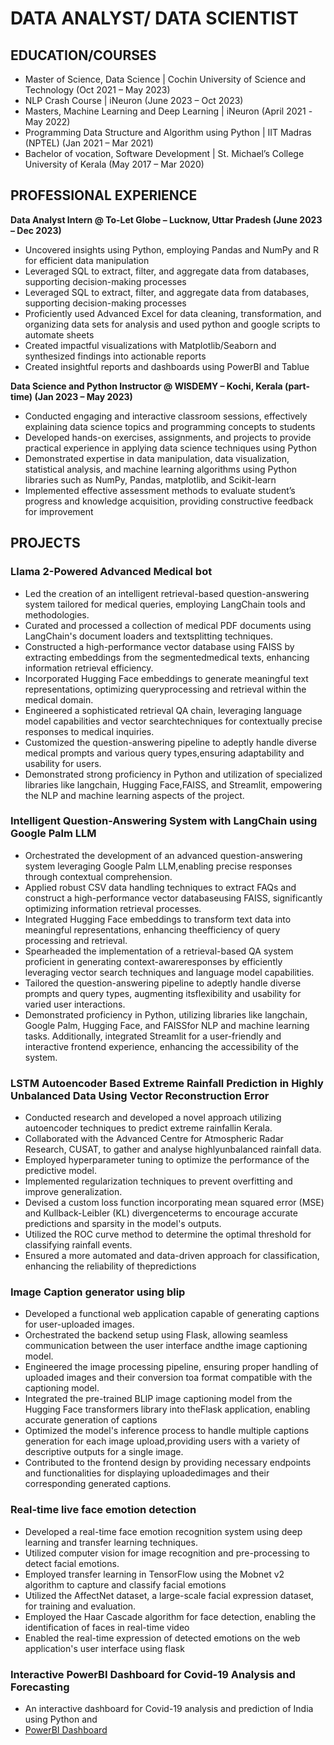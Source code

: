 # **DATA ANALYST/ DATA SCIENTIST**


## **EDUCATION/COURSES**
- Master of Science, Data Science | Cochin University of Science and Technology (Oct 2021 – May 2023) 
- NLP Crash Course | iNeuron (June 2023 – Oct 2023)
- Masters, Machine Learning and Deep Learning | iNeuron (April 2021 -May 2022)
- Programming Data Structure and Algorithm using Python | IIT Madras (NPTEL) (Jan 2021 – Mar 2021)
- Bachelor of vocation, Software Development | St. Michael’s College University of Kerala (May 2017 – Mar 2020)
                                                                                              

## **PROFESSIONAL EXPERIENCE** 
**Data Analyst Intern @ To-Let Globe – Lucknow, Uttar Pradesh (June 2023 – Dec 2023)**                                                                                                                     
- Uncovered insights using Python, employing Pandas and NumPy and R for efficient data manipulation
- Leveraged SQL to extract, filter, and aggregate data from databases, supporting decision-making processes
- Leveraged SQL to extract, filter, and aggregate data from databases, supporting decision-making processes
- Proficiently used Advanced Excel for data cleaning, transformation, and organizing data sets for analysis and used python and google scripts to automate sheets
- Created impactful visualizations with Matplotlib/Seaborn and synthesized findings into actionable reports
- Created insightful reports and dashboards using PowerBI and Tablue

**Data Science and Python Instructor @ WISDEMY – Kochi, Kerala (part-time) (Jan 2023 – May 2023)**                                                                                                                           
- Conducted engaging and interactive classroom sessions, effectively explaining data science topics and programming concepts to students
- Developed hands-on exercises, assignments, and projects to provide practical experience in applying data science techniques using Python
- Demonstrated expertise in data manipulation, data visualization, statistical analysis, and machine learning algorithms using Python libraries such as NumPy, Pandas, matplotlib, and Scikit-learn
- Implemented effective assessment methods to evaluate student’s progress and knowledge acquisition, providing constructive feedback for improvement

## **PROJECTS**



### **Llama 2-Powered Advanced Medical bot**
- Led the creation of an intelligent retrieval-based question-answering system tailored for medical queries, employing LangChain tools and methodologies.
- Curated and processed a collection of medical PDF documents using LangChain's document loaders and textsplitting techniques.
- Constructed a high-performance vector database using FAISS by extracting embeddings from the segmentedmedical texts, enhancing information retrieval efficiency.
- Incorporated Hugging Face embeddings to generate meaningful text representations, optimizing queryprocessing and retrieval within the medical domain.
- Engineered a sophisticated retrieval QA chain, leveraging language model capabilities and vector searchtechniques for contextually precise responses to medical inquiries.
- Customized the question-answering pipeline to adeptly handle diverse medical prompts and various query types,ensuring adaptability and usability for users.
- Demonstrated strong proficiency in Python and utilization of specialized libraries like langchain, Hugging Face,FAISS, and Streamlit, empowering the NLP and machine learning aspects of the project.

### **Intelligent Question-Answering System with LangChain using Google Palm LLM**
- Orchestrated the development of an advanced question-answering system leveraging Google Palm LLM,enabling precise responses through contextual comprehension.
- Applied robust CSV data handling techniques to extract FAQs and construct a high-performance vector databaseusing FAISS, significantly optimizing information retrieval processes.
- Integrated Hugging Face embeddings to transform text data into meaningful representations, enhancing theefficiency of query processing and retrieval.
- Spearheaded the implementation of a retrieval-based QA system proficient in generating context-awareresponses by efficiently leveraging vector search techniques and language model capabilities.
- Tailored the question-answering pipeline to adeptly handle diverse prompts and query types, augmenting itsflexibility and usability for varied user interactions.
- Demonstrated proficiency in Python, utilizing libraries like langchain, Google Palm, Hugging Face, and FAISSfor NLP and machine learning tasks. Additionally, integrated Streamlit for a user-friendly and interactive
  frontend experience, enhancing the accessibility of the system.

### **LSTM Autoencoder Based Extreme Rainfall Prediction in Highly Unbalanced Data Using Vector Reconstruction Error**

- Conducted research and developed a novel approach utilizing autoencoder techniques to predict extreme rainfallin Kerala.
- Collaborated with the Advanced Centre for Atmospheric Radar Research, CUSAT, to gather and analyse highlyunbalanced rainfall data.
- Employed hyperparameter tuning to optimize the performance of the predictive model.
- Implemented regularization techniques to prevent overfitting and improve generalization.
- Devised a custom loss function incorporating mean squared error (MSE) and Kullback-Leibler (KL) divergenceterms to encourage accurate predictions and sparsity in the model's outputs.
- Utilized the ROC curve method to determine the optimal threshold for classifying rainfall events.
- Ensured a more automated and data-driven approach for classification, enhancing the reliability of thepredictions

### **Image Caption generator using blip**
- Developed a functional web application capable of generating captions for user-uploaded images.
- Orchestrated the backend setup using Flask, allowing seamless communication between the user interface andthe image captioning model.
- Engineered the image processing pipeline, ensuring proper handling of uploaded images and their conversion toa format compatible with the captioning model.
- Integrated the pre-trained BLIP image captioning model from the Hugging Face transformers library into theFlask application, enabling accurate generation of captions
- Optimized the model's inference process to handle multiple captions generation for each image upload,providing users with a variety of descriptive outputs for a single image.
- Contributed to the frontend design by providing necessary endpoints and functionalities for displaying uploadedimages and their corresponding generated captions.

### **Real-time live face emotion detection** 
- Developed a real-time face emotion recognition system using deep learning and transfer learning techniques.
- Utilized computer vision for image recognition and pre-processing to detect facial emotions.
- Employed transfer learning in TensorFlow using the Mobnet v2 algorithm to capture and classify facial emotions
- Utilized the AffectNet dataset, a large-scale facial expression dataset, for training and evaluation.
- Employed the Haar Cascade algorithm for face detection, enabling the identification of faces in real-time video
- Enabled the real-time expression of detected emotions on the web application's user interface using flask

### **Interactive PowerBI Dashboard for Covid-19 Analysis and Forecasting**

- An interactive dashboard for Covid-19 analysis and prediction of India using Python and    
- [PowerBI Dashboard](https://app.powerbi.com/view?r=eyJrIjoiZjYzNWY5M2MtNTg4Zi00ZDNkLTkxZTQtZGYzNTI2ZGY1NzhkIiwidCI6IjE3MmU5YTc5LTFlNTQtNGQxYi05ODQzLWNlYzYwYmNlMDIxYSJ9)
